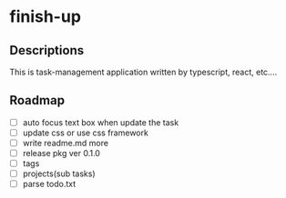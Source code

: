 # finish-up

## Descriptions

This is task-management application written by typescript, react, etc....

## Roadmap

- [ ] auto focus text box when update the task
- [ ] update css or use css framework
- [ ] write readme.md more
- [ ] release pkg ver 0.1.0
- [ ] tags
- [ ] projects(sub tasks)
- [ ] parse todo.txt
